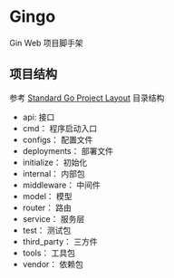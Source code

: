 # Gingo

Gin Web 项目脚手架

## 项目结构

参考 [Standard Go Project Layout](https://github.com/golang-standards/project-layout) 目录结构

- api: 接口
- cmd： 程序启动入口
- configs： 配置文件
- deployments： 部署文件
- initialize： 初始化
- internal： 内部包
- middleware： 中间件
- model： 模型
- router： 路由
- service： 服务层
- test： 测试包
- third_party： 三方件
- tools： 工具包
- vendor： 依赖包
